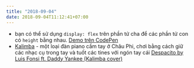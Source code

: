```yaml
---
title: "2018-09-04"
date: 2018-09-04T11:12:41+07:00
---
```


* bạn có thể sử dụng `display: flex` trên phần tử cha để các phần tử con có `height` bằng nhau. [Demo trên CodePen](https://codepen.io/tatthien/pen/KxmOdx)
* [Kalimba](https://en.wikipedia.org/wiki/Mbira) - một loại đàn piano cầm tay ở Châu Phi, chơi bằng cách giữ các nhạc cụ trong tay và tuốt các tines với ngón tay cái [Despacito by Luis Fonsi ft. Daddy Yankee (Kalimba cover)](https://www.youtube.com/watch?v=p1E_kTUeTwU)
